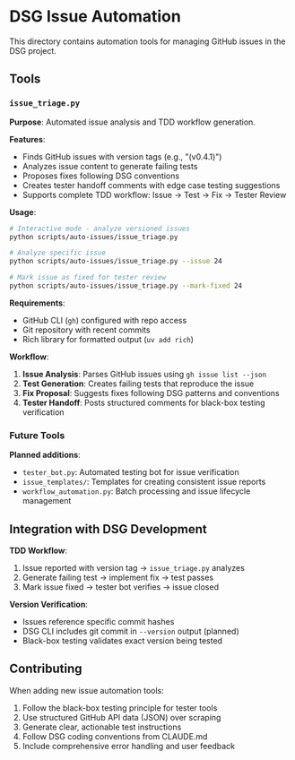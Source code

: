 # DSG Issue Automation

This directory contains automation tools for managing GitHub issues in the DSG project.

## Tools

### `issue_triage.py`
**Purpose**: Automated issue analysis and TDD workflow generation.

**Features**:
- Finds GitHub issues with version tags (e.g., "(v0.4.1)")
- Analyzes issue content to generate failing tests
- Proposes fixes following DSG conventions
- Creates tester handoff comments with edge case testing suggestions
- Supports complete TDD workflow: Issue → Test → Fix → Tester Review

**Usage**:
```bash
# Interactive mode - analyze versioned issues
python scripts/auto-issues/issue_triage.py

# Analyze specific issue
python scripts/auto-issues/issue_triage.py --issue 24

# Mark issue as fixed for tester review
python scripts/auto-issues/issue_triage.py --mark-fixed 24
```

**Requirements**:
- GitHub CLI (`gh`) configured with repo access
- Git repository with recent commits
- Rich library for formatted output (`uv add rich`)

**Workflow**:
1. **Issue Analysis**: Parses GitHub issues using `gh issue list --json`
2. **Test Generation**: Creates failing tests that reproduce the issue
3. **Fix Proposal**: Suggests fixes following DSG patterns and conventions
4. **Tester Handoff**: Posts structured comments for black-box testing verification

### Future Tools

**Planned additions**:
- `tester_bot.py`: Automated testing bot for issue verification
- `issue_templates/`: Templates for creating consistent issue reports
- `workflow_automation.py`: Batch processing and issue lifecycle management

## Integration with DSG Development

**TDD Workflow**:
1. Issue reported with version tag → `issue_triage.py` analyzes
2. Generate failing test → implement fix → test passes
3. Mark issue fixed → tester bot verifies → issue closed

**Version Verification**:
- Issues reference specific commit hashes
- DSG CLI includes git commit in `--version` output (planned)
- Black-box testing validates exact version being tested

## Contributing

When adding new issue automation tools:
1. Follow the black-box testing principle for tester tools
2. Use structured GitHub API data (JSON) over scraping
3. Generate clear, actionable test instructions
4. Follow DSG coding conventions from CLAUDE.md
5. Include comprehensive error handling and user feedback